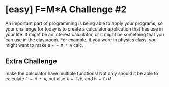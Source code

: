 # [easy] F=M*A Challenge #2

An important part of programming is being able to apply your programs, so your challenge for today is to create a calculator application that has use in your life. It might be an interest calculator, or it might be something that you can use in the classroom. For example, if you were in physics class, you might want to make a `F = M * A` calc.

## Extra Challenge
 make the calculator have multiple functions! Not only should it be able to calculate `F = M * A`, but also `A = F/M`, and `M = F/A`!